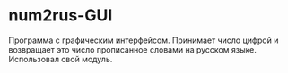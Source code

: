 # num2rus-GUI

Программа с графическим интерфейсом. Принимает число цифрой и возвращает это число прописанное словами на русском языке. Использовал свой модуль.
